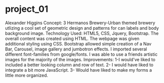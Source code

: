 # project_01
Alexander Higgins
Concept: 3 Hermanos Brewery-Urban themed brewery utlizing a cool set of geometric design and patterns for can labels and body background image.
Technology Used: HTML5, CSS, Jquery, Bootstrap.
The overall content was created using HTML. The webpage was given additional styling using CSS.
Bootstrap allowed simple creation of a Nav Bar, Carousel, image gallery and jumbotron effects.
I imported several different font-families from google/fonts. I was able to use a friends artistic images for the majority of the images.
Improvements: 1-I would've liked to included a better looking column and row of text. 2- I would have liked to integrate a bit more JavaScript. 
3- Would have liked to make my forms a little more organized.
